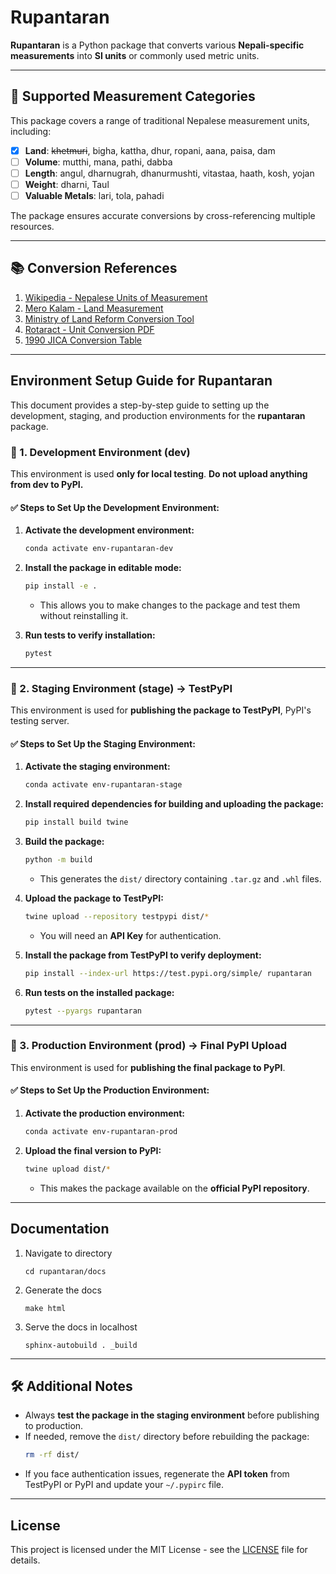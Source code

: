 
# Rupantaran

<!-- [![PyPI](https://img.shields.io/pypi/v/rupantaran)](https://pypi.org/project/rupantaran/)  
[![TestPyPI](https://img.shields.io/badge/TestPyPI-Testing-blue)](https://test.pypi.org/project/rupantaran/)   -->
<!-- [![License](https://img.shields.io/github/license/yourusername/rupantaran)](LICENSE) -->

**Rupantaran** is a Python package that converts various **Nepali-specific measurements** into **SI units** or commonly used metric units.  

---

## 📌 Supported Measurement Categories

This package covers a range of traditional Nepalese measurement units, including:

- [X] **Land**: <del>khetmuri</del>, bigha, kattha, dhur, ropani, aana, paisa, dam  
- [ ] **Volume**: mutthi, mana, pathi, dabba  
- [ ] **Length**: angul, dharnugrah, dhanurmushti, vitastaa, haath, kosh, yojan  
- [ ] **Weight**: dharni, Taul  
- [ ] **Valuable Metals**: lari, tola, pahadi  

The package ensures accurate conversions by cross-referencing multiple resources.  

---

## 📚 Conversion References

1. [Wikipedia - Nepalese Units of Measurement](https://en.wikipedia.org/wiki/Nepalese_units_of_measurement)
2. [Mero Kalam - Land Measurement](https://www.merokalam.com/nepali-land-measurement/)
3. [Ministry of Land Reform Conversion Tool](https://www.dos.gov.np/tools/unit)
4. [Rotaract - Unit Conversion PDF](https://www.nepalhelp.dk/filer/Projecthelp/conversion.pdf)
5. [1990 JICA Conversion Table](https://openjicareport.jica.go.jp/pdf/10812329_01.pdf)

---

## Environment Setup Guide for Rupantaran

This document provides a step-by-step guide to setting up the development, staging, and production environments for the **rupantaran** package.


### 📌 1. Development Environment (dev)

This environment is used **only for local testing**. **Do not upload anything from dev to PyPI.**

#### ✅ Steps to Set Up the Development Environment:

1. **Activate the development environment:**
   ```sh
   conda activate env-rupantaran-dev
   ```

2. **Install the package in editable mode:**
   ```sh
   pip install -e .
   ```
   - This allows you to make changes to the package and test them without reinstalling it.

3. **Run tests to verify installation:**
   ```sh
   pytest
   ```

---

### 📌 2. Staging Environment (stage) → TestPyPI

This environment is used for **publishing the package to TestPyPI**, PyPI's testing server.

#### ✅ Steps to Set Up the Staging Environment:

1. **Activate the staging environment:**
   ```sh
   conda activate env-rupantaran-stage
   ```

2. **Install required dependencies for building and uploading the package:**
   ```sh
   pip install build twine
   ```

3. **Build the package:**
   ```sh
   python -m build
   ```
   - This generates the `dist/` directory containing `.tar.gz` and `.whl` files.

4. **Upload the package to TestPyPI:**
   ```sh
   twine upload --repository testpypi dist/*
   ```
   - You will need an **API Key** for authentication.

5. **Install the package from TestPyPI to verify deployment:**
   ```sh
   pip install --index-url https://test.pypi.org/simple/ rupantaran
   ```

6. **Run tests on the installed package:**
   ```sh
   pytest --pyargs rupantaran
   ```

---

### 📌 3. Production Environment (prod) → Final PyPI Upload

This environment is used for **publishing the final package to PyPI**.

#### ✅ Steps to Set Up the Production Environment:

1. **Activate the production environment:**
   ```sh
   conda activate env-rupantaran-prod
   ```

2. **Upload the final version to PyPI:**
   ```sh
   twine upload dist/*
   ```
   - This makes the package available on the **official PyPI repository**.

---

## Documentation 

1. Navigate to directory
    ```
    cd rupantaran/docs
    ```
2. Generate the docs
    ```
    make html
    ```
3. Serve the docs in localhost
    ```
    sphinx-autobuild . _build 
    ```

---

## 🛠 Additional Notes

- Always **test the package in the staging environment** before publishing to production.
- If needed, remove the `dist/` directory before rebuilding the package:
  ```sh
  rm -rf dist/
  ```
- If you face authentication issues, regenerate the **API token** from TestPyPI or PyPI and update your `~/.pypirc` file.

---

## License

This project is licensed under the MIT License - see the [LICENSE](LICENSE) file for details.











